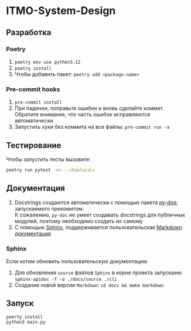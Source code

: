 # ITMO-System-Design
## Разработка
### Poetry
1) ```poetry env use python3.12```
2) ```poetry install ```
3) Чтобы добавить пакет: ```poetry add <package-name>```

### Pre-commit hooks 
1) ```pre-commit install```
2) При падении, 
поправьте ошибки и вновь сделайте коммит.\
Обратите внимание, что часть ошибок исправляются автоматически.
3) Запустить хуки без коммита на все файлы: ```pre-commit run -a```


## Тестирование
Чтобы запустить тесты вызовите:

```sh
poetry run pytest -vv --showlocals
```

## Документация
1) Docstrings создаются автоматически с помощью пакета [py-doq](https://github.com/heavenshell/py-doq), 
запускаемого прекомитом.\
К сожалению, ```py-doc``` не умеет создавать docstrings для публичных модулей, поэтому необходимо создать их самому
2) С помощью [Sphinx](https://sphinx-ru-ng.readthedocs.io/_/downloads/ru/latest/pdf/), поддерживается пользовательская [Markdown документация](./docs/build/markdown/index.md)

### Sphinx 
Если хотим обновить пользовательскую документацию
1) Для обновления ```source``` файлов ```Sphinx``` в корне проекта запускаем: ```sphinx-apidoc -f -o ./docs/source ./cli```
2) Создание новой версии ```Markdown```: ```cd docs && make markdown```

## Запуск 
```
poerty install
python3 main.py
```

